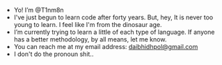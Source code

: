 -  Yo! I’m @T1nm8n
-  I've just begun to learn code after forty years. But, hey, It is never too young to learn. I feel like I'm from the dinosaur age.
-  I’m currently trying to learn a little of each type of language. If anyone has a better methodology, by all means, let me know.
-  You can reach me at my email address: daibhidhpol@gmail.com
-  I don't do the pronoun shit..
<!---
T1nm8n/T1nm8n is a ✨ special ✨ repository because its `README.md` (this file) appears on your GitHub profile.
You can click the Preview link to take a look at your changes.
--->
